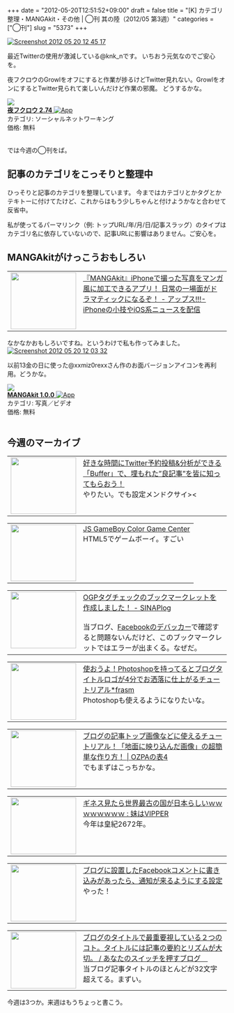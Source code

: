+++
date = "2012-05-20T12:51:52+09:00"
draft = false
title = "[K] カテゴリ整理・MANGAkit・その他 | ◯刊 其の陸（2012/05 第3週）"
categories = ["◯刊"]
slug = "5373"
+++

<div class="center"><a href="http://knk-n.com.s3-website-ap-northeast-1.amazonaws.com/images/2012/05/screenshot-2012-05-20-12.45.17.jpg"><img src="http://knk-n.com.s3-website-ap-northeast-1.amazonaws.com/images/2012/05/screenshot-2012-05-20-12.45.17.jpg" alt="Screenshot 2012 05 20 12 45 17" title="screenshot-2012-05-20-12.45.17.jpg" border="0" width="" height="auto" /></a></div>

最近Twitterの使用が激減している@knk_nです。
いちおう元気なのでご安心を。

夜フクロウのGrowlをオフにすると作業が捗るけどTwitter見れない。GrowlをオンにするとTwitter見られて楽しいんだけど作業の邪魔。
どうするかな。

<table class="appstorehelper">
<a href="http://itunes.apple.com/jp/app/yefukurou/id428834068?mt=12&uo=4" rel="nofollow" target="_blank"><img class="appstorehelper_appicn_mac" src="http://a1.mzstatic.com/us/r1000/087/Purple/v4/78/e0/b5/78e0b5cd-1f0a-578e-5145-9435fc816994/YoruFukurou.512x512-75.png" /><div class="appstorehelper_text"><b>夜フクロウ 2.74</b> <img alt="App" src="http://ax.phobos.apple.com.edgesuite.net/ja_jp/images/web/linkmaker/badge_macappstore-sm.gif" style="vertical-align: text-bottom;" /></b></a><br />カテゴリ: ソーシャルネットワーキング<br />価格: 無料<br clear="all" /></div>
</table>

では今週の◯刊をば。<!--more--><h2>記事のカテゴリをこっそりと整理中</h2>
ひっそりと記事のカテゴリを整理しています。
今まではカテゴリとかタグとかテキトーに付けてたけど、これからはもう少しちゃんと付けようかなと合わせて反省中。

私が使ってるパーマリンク（例: トップURL/年/月/日/記事スラッグ）のタイプはカテゴリ名に依存していないので、記事URLに影響はありません。ご安心を。

<h2>MANGAkitがけっこうおもしろい</h2>
<table width="100%"><td valign="top" width="150"><a href="http://www.appps.jp/archives/1931461.html" target="_blank"><img border="0" src="http://capture.heartrails.com/150x130/shadow?http://www.appps.jp/archives/1931461.html" alt="" width="150" height="130" /></a></td><td valign="top"><a  href="http://www.appps.jp/archives/1931461.html" target="_blank">『MANGAkit』iPhoneで撮った写真をマンガ風に加工できるアプリ！ 日常の一場面がドラマティックになるぞ！ - アップス!!!-iPhoneの小技やiOS系ニュースを配信</a><script type="text/javascript">var url = "http://www.appps.jp/archives/1931461.html";</script><script src="http://api.b.st-hatena.com/entry.count?url=http://www.appps.jp/archives/1931461.html&callback=hatebTxt"></script>
</td></table>
なかなかおもしろいですね。というわけで私も作ってみました。

<div class="center">
<a href="http://knk-n.com.s3-website-ap-northeast-1.amazonaws.com/images/2012/05/screenshot-2012-05-20-12.03.32.jpg"><img src="http://knk-n.com.s3-website-ap-northeast-1.amazonaws.com/images/2012/05/screenshot-2012-05-20-12.03.32.jpg" alt="Screenshot 2012 05 20 12 03 32" title="screenshot 2012-05-20 12.03.32.jpg" border="0" width="" height="auto" /></a>
</div>

以前13金の日に使った@xxmiz0rexxさん作のお面バージョンアイコンを再利用。どうかな。

<table class="appstorehelper">
<a href="http://itunes.apple.com/jp/app/mangakit/id522328684?mt=8&uo=4" rel="nofollow" target="_blank"><img class="appstorehelper_appicn" src="http://a3.mzstatic.com/us/r1000/113/Purple/v4/1d/5c/fc/1d5cfc45-b204-5a75-8cfb-efdcf3ba531f/6BwJvhB7JgNjSTU7sGxuOw-temp-upload.cbhysbfq.png" /></a><div class="appstorehelper_text"><a href="http://itunes.apple.com/jp/app/mangakit/id522328684?mt=8&uo=4" rel="nofollow" target="_blank"><b>MANGAkit 1.0.0</b> <img alt="App" src="http://ax.phobos.apple.com.edgesuite.net/ja_jp/images/web/linkmaker/badge_appstore-sm.gif" style="vertical-align: text-bottom;" /></b></a><br />カテゴリ: 写真／ビデオ<br />価格: 無料<br clear="all" /></div>
</table>

<h2>今週のマーカイブ</h2>
<table width="100%"><td valign="top" width="150"><a href="http://ushigyu.net/2012/05/14/buffer/" target="_blank"><img border="0" src="http://capture.heartrails.com/150x130/shadow?http://ushigyu.net/2012/05/14/buffer/" alt="" width="150" height="130" /></a></td><td valign="top"><a  href="http://ushigyu.net/2012/05/14/buffer/" target="_blank">好きな時間にTwitter予約投稿&分析ができる「Buffer」で、埋もれた”良記事”を皆に知ってもらおう！</a><script type="text/javascript">var url = "http://ushigyu.net/2012/05/14/buffer/";</script><script src="http://api.b.st-hatena.com/entry.count?url=http://ushigyu.net/2012/05/14/buffer/&callback=hatebTxt"></script><br />やりたい。でも設定メンドクサイ&gt;&lt;
</td></table>

<table width="100%"><td valign="top" width="150"><a href="http://gamecenter.grantgalitz.org/" target="_blank"><img border="0" src="http://capture.heartrails.com/150x130/shadow?http://gamecenter.grantgalitz.org/" alt="" width="150" height="130" /></a></td><td valign="top"><a  href="http://gamecenter.grantgalitz.org/" target="_blank">JS GameBoy Color Game Center</a><script type="text/javascript">var url = "http://gamecenter.grantgalitz.org/";</script><script src="http://api.b.st-hatena.com/entry.count?url=http://gamecenter.grantgalitz.org/&callback=hatebTxt"></script><br />HTML5でゲームボーイ。すごい
</td></table>

<table width="100%"><td valign="top" width="150"><a href="http://blog.sinap.jp/2012/05/ogp.html" target="_blank"><img border="0" src="http://capture.heartrails.com/150x130/shadow?http://blog.sinap.jp/2012/05/ogp.html" alt="" width="150" height="130" /></a></td><td valign="top"><a  href="http://blog.sinap.jp/2012/05/ogp.html" target="_blank">OGPタグチェックのブックマークレットを作成しました！ - SINAPlog</a><script type="text/javascript">var url = "http://blog.sinap.jp/2012/05/ogp.html";</script><script src="http://api.b.st-hatena.com/entry.count?url=http://blog.sinap.jp/2012/05/ogp.html&callback=hatebTxt"></script><br /><br />当ブログ、<a href="https://developers.facebook.com/tools/debug" target="_blank">Facebookのデバッカー</a>で確認すると問題ないんだけど、このブックマークレットではエラーが出まくる。なぜだ。
</td></table>

<table width="100%"><td valign="top" width="150"><a href="http://blog.quusookagaku.com/design-idea/6283/?utm_source=feedburner&utm_medium=feed&utm_campaign=Feed%3A+quusookagaku%2FjdSm+%28frasm%29" target="_blank"><img border="0" src="http://capture.heartrails.com/150x130/shadow?http://blog.quusookagaku.com/design-idea/6283/?utm_source=feedburner&utm_medium=feed&utm_campaign=Feed%3A+quusookagaku%2FjdSm+%28frasm%29" alt="" width="150" height="130" /></a></td><td valign="top"><a  href="http://blog.quusookagaku.com/design-idea/6283/?utm_source=feedburner&utm_medium=feed&utm_campaign=Feed%3A+quusookagaku%2FjdSm+%28frasm%29" target="_blank">使おうよ！Photoshopを持ってるとブログタイトルロゴが4分でお洒落に仕上がるチュートリアル*frasm</a><script type="text/javascript">var url = "http://blog.quusookagaku.com/design-idea/6283/?utm_source=feedburner&utm_medium=feed&utm_campaign=Feed%3A+quusookagaku%2FjdSm+%28frasm%29";</script><script src="http://api.b.st-hatena.com/entry.count?url=http://blog.quusookagaku.com/design-idea/6283/?utm_source=feedburner&utm_medium=feed&utm_campaign=Feed%3A+quusookagaku%2FjdSm+%28frasm%29&callback=hatebTxt"></script><br />Photoshopも使えるようになりたいな。
</td></table>

<table width="100%"><td valign="top" width="150"><a href="http://ozpa-h4.com/2012/05/15/background-reflections-tutorial-photoshop-pixelmator/" target="_blank"><img border="0" src="http://capture.heartrails.com/150x130/shadow?http://ozpa-h4.com/2012/05/15/background-reflections-tutorial-photoshop-pixelmator/" alt="" width="150" height="130" /></a></td><td valign="top"><a  href="http://ozpa-h4.com/2012/05/15/background-reflections-tutorial-photoshop-pixelmator/" target="_blank">ブログの記事トップ画像などに使えるチュートリアル！「地面に映り込んだ画像」の超簡単な作り方！ | OZPAの表4</a><script type="text/javascript">var url = "http://ozpa-h4.com/2012/05/15/background-reflections-tutorial-photoshop-pixelmator/";</script><script src="http://api.b.st-hatena.com/entry.count?url=http://ozpa-h4.com/2012/05/15/background-reflections-tutorial-photoshop-pixelmator/&callback=hatebTxt"></script><br />でもまずはこっちかな。
</td></table>

<table width="100%"><td valign="top" width="150"><a href="http://vipsister23.com/archives/5502959.html" target="_blank"><img border="0" src="http://capture.heartrails.com/150x130/shadow?http://vipsister23.com/archives/5502959.html" alt="" width="150" height="130" /></a></td><td valign="top"><a  href="http://vipsister23.com/archives/5502959.html" target="_blank">ギネス見たら世界最古の国が日本らしいｗｗｗｗｗｗｗｗ : 妹はVIPPER</a><script type="text/javascript">var url = "http://vipsister23.com/archives/5502959.html";</script><script src="http://api.b.st-hatena.com/entry.count?url=http://vipsister23.com/archives/5502959.html&callback=hatebTxt"></script><br />今年は皇紀2672年。
</td></table>

<table width="100%"><td valign="top" width="150"><a href="http://ushigyu.net/2012/05/16/facebook_comment_notification/" target="_blank"><img border="0" src="http://capture.heartrails.com/150x130/shadow?http://ushigyu.net/2012/05/16/facebook_comment_notification/" alt="" width="150" height="130" /></a></td><td valign="top"><a  href="http://ushigyu.net/2012/05/16/facebook_comment_notification/" target="_blank">ブログに設置したFacebookコメントに書き込みがあったら、通知が来るようにする設定</a><script type="text/javascript">var url = "http://ushigyu.net/2012/05/16/facebook_comment_notification/";</script><script src="http://api.b.st-hatena.com/entry.count?url=http://ushigyu.net/2012/05/16/facebook_comment_notification/&callback=hatebTxt"></script><br />やった！
</td></table>

<table width="100%"><td valign="top" width="150"><a href="http://kazoo1837.blog23.fc2.com/blog-entry-327.html" target="_blank"><img border="0" src="http://capture.heartrails.com/150x130/shadow?http://kazoo1837.blog23.fc2.com/blog-entry-327.html" alt="" width="150" height="130" /></a></td><td valign="top"><a  href="http://kazoo1837.blog23.fc2.com/blog-entry-327.html" target="_blank">ブログのタイトルで最重要視している２つのコト。タイトルには記事の要約とリズムが大切。 / あなたのスイッチを押すブログ　</a><script type="text/javascript">var url = "http://kazoo1837.blog23.fc2.com/blog-entry-327.html";</script><script src="http://api.b.st-hatena.com/entry.count?url=http://kazoo1837.blog23.fc2.com/blog-entry-327.html&callback=hatebTxt"></script><br />当ブログ記事タイトルのほとんどが32文字超えてる。まずい。
</td></table>

今週は3つか。来週はもうちょっと書こう。
